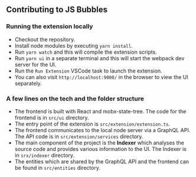 ## Contributing to JS Bubbles

### Running the extension locally

- Checkout the repository.
- Install node modules by executing `yarn install`.
- Run `yarn watch` and this will compile the extension scripts.
- Run `yarn ui` in a separate terminal and this will start the webpack dev server for the UI.
- Run the `Run Extension` VSCode task to launch the extension.
- You can also visit `http://localhost:9000/` in the browser to view the UI separately.

### A few lines on the tech and the folder structure

- The frontend is built with React and mobx-state-tree. The code for the frontend is in `src/ui` directory.
- The entry point of the extension is `src/extension/extension.ts`.
- The frontend communicates to the local node server via a GraphQL API. The API code is in `src/extension/services` directory.
- The main component of the project is the **Indexer** which analyses the source code and provides various information to the UI. The Indexer is in `srx/indexer` directory.
- The entities which are shared by the GraphQL API and the frontend can be found in `src/entities` directory.
